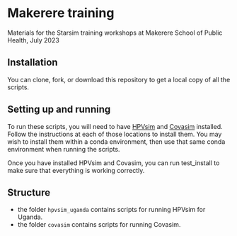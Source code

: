 # Makerere training
Materials for the Starsim training workshops at Makerere School of Public Health, July 2023


## Installation
You can clone, fork, or download this repository to get a local copy of all the scripts.

## Setting up and running
To run these scripts, you will need to have [HPVsim](hpvsim.org) and [Covasim](covasim.org) installed. Follow the instructions at each of those locations to install them. You may wish to install them within a conda environment, then use that same conda environment when running the scripts.

Once you have installed HPVsim and Covasim, you can run test_install to make sure that everything is working correctly.

## Structure
- the folder `hpvsim_uganda` contains scripts for running HPVsim for Uganda.
- the folder `covasim` contains scripts for running Covasim.

